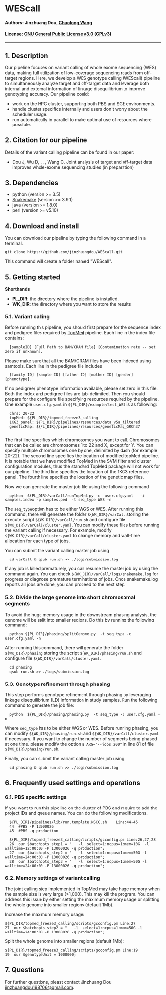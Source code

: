# WEScall

#### Authors: Jinzhuang Dou, [Chaolong Wang](http://chaolongwang.github.io)

#### License: [GNU General Public License v3.0 (GPLv3)](https://www.gnu.org/licenses/gpl-3.0.en.html)
---

## 1. Description

Our pipeline focuses on variant calling of whole exome sequencing (WES) data, making full utilization of low-coverage sequencing reads from off-target regions. Here, we develop a WES genotype calling (WEScall) pipeline to simultaneously analyze target and off-target data and leverage both internal and external information of linkage disequilibrium to improve genotyping accuracy. 
Our pipeline could: 
* work on the HPC cluster, supporting both PBS and SGE environments.
* handle cluster specifics internally and users don't worry about the scheduler usage.
* run automatically in parallel to make optimal use of resources where possible. 

## 2. Citation for our pipeline 

Details of the variant calling pipeline can be found in our paper:  
* Dou J, Wu D, ... , Wang C. Joint analysis of target and off-target data improves whole-exome sequencing studies (in preparation)

## 3. Dependencies
* python (version >= 3.5)
* [Snakemake](https://snakemake.readthedocs.io/en/stable/) (version >= 3.9.1)
* java (version >= 1.8.0)
* perl (version >= v5.10)

## 4. Download and install

You can download our pipeline by typing the following command in a terminal.

`git clone https://github.com/jinzhuangdou/WEScall.git` 

This command will create a folder named "WEScall". 

## 5. Getting started 

**Shorthands**
* **PL_DIR**: the directory where the pipeline is installed. 
* **WK_DIR**: the directory where you want to store the results

### 5.1. Variant calling 
Before running this pipeline, you should first prepare for the sequence index and pedigree files required by [TopMed](https://github.com/statgen/topmed_freeze3_calling) pipeline.
Each line in the index file contains:

```
  [sampleID] [Full Path to BAM/CRAM file] [Contamination rate -- set zero if unknown].
``` 

Please make sure that all the BAM/CRAM files have been indexed using samtools. Each line in the pedigree file includes 

```
  [family ID] [sample ID] [father ID] [mother ID] [gender] [phenotype].
``` 
If no pedigree/ phenotype information available, please set zero in this file. Both the index and pedigree files are tab-delimited. Then you should prepare for the configure file specifying resources required by the pipeline. One example `user.cfg.yaml` in `${PL_DIR}/example/test_WES` is as following: 

```
  chrs: 20-22   
  topMed: ${PL_DIR}/topmed_freeze3_calling
  1KG3_panel: ${PL_DIR}/pipelines/resources/data_v5a_filtered
  geneticMap: ${PL_DIR}/pipelines/resources/geneticMap_GRCh37
  
``` 
The first line specifies which chromosomes you want to call. Chromosomes that can be called are chromosomes 1 to 22 and X, except for Y. You can specify multiple chromosomes one by one, delimited by dash (for example 20-22). 
The second line specifies the location of modified topMed pipeline. It is notable that we have modified TopMed in the SVM filter and cluster configuration modules, thus the standard TopMed package will not work for our pipeline. 
The third line specifies the location of the 1KG3 reference panel. 
The fourth line specifies the location of the genetic map files. 

Now we can generate the master job file using the following command

```
  python  ${PL_DIR}/varCall/runTopMed.py -c  user.cfg.yaml   -i samples.index -p samples.ped  -t seq_type WES -n 
``` 
The `seq_type`option has to be either WGS or WES. After running this command, there will generate the folder `${WK_DIR}/varCall` storing the execute script `${WK_DIR}/varCall/run.sh` and configure file `${WK_DIR}/varCall/cluster.yaml`. You can modify these files before running the variant calling if necessary. For example, modify `${WK_DIR}/varCall/cluster.yaml` to change memory and wall-time allocation for each type of jobs. 

You can submit the variant calling master job using

```
  cd varCall & qsub run.sh >> ./logs/submission.log  
``` 

If any job is killed prematurely, you can resume the master job by using the command again. You can check `${WK_DIR}/varCall/logs/snakemake.log` for progress or diagnose premature terminations of jobs. Once snakemake.log reports all jobs are done, you can proceed to the next step.

### 5.2. Divide the large genome into short chromosomal segments 

To avoid the huge memory usage in the downstream phasing analysis, the genome will be split into smaller regions. Do this by 
running the following command:

```
  python ${PL_DIR}/phasing/splitGenome.py  -t seq_type -c user.cfg.yaml -n  
``` 
After running this command, there will generate the folder `${WK_DIR}/phasing` storing the script `${WK_DIR}/phasing/run.sh` and configure file `${WK_DIR}/varCall/cluster.yaml`. 

```
  cd phasing
  qsub run.sh >> ./logs/submission.log
```

### 5.3. Genotype refinement through phasing

This step performs genotype refinement through phasing by leveraging linkage disequilibrium (LD) information in study samples. Run the following command to generate the job file: 

```
  python  ${PL_DIR}/phasing/phasing.py  -t seq_type -c user.cfg.yaml -n
```

Where `seq_type` has to be either WGS or WES. Before running phasing, you can modify `${WK_DIR}/phasing/run.sh` and `${WK_DIR}/varCall/cluster.yaml` if necessary. If you want to change the number of segments being phased at one time, please modify the option `N_ARG="--jobs 200"` in line 81 of file `${WK_DIR}/phasing/run.sh`. 

Finally, you can submit the variant calling master job using

```
  cd phasing & qsub run.sh >> ./logs/submission.log
```
## 6. Frequently used settings and operations

### 6.1. PBS specific settings
If you want to run this pipeline on the cluster of PBS and require to add the project IDs and queue names. You can do the following modifications.
```
  ${PL_DIR}/pipelines/lib/run.template.NSCC.sh    Line:44-45
  44  #PBS -P 13000026
  45  #PBS -q production

  ${PL_DIR}/topmed_freeze3_calling/scripts/gcconfig.pm Line:26,27,28
  26  our $batchopts_step1 = "   -l  select=1:ncpus=1:mem=10G  -l walltime=12:00:00 -P 13000026 -q production";
  27  our $batchopts_step2 = "   -l  select=1:ncpus=1:mem=50G -l walltime=24:00:00 -P 13000026 -q production";
  28  our $batchopts_step3 = "   -l  select=1:ncpus=1:mem=50G -l walltime=24:00:00 -P 13000026 -q production";
```
### 6.2. Memory settings of variant calling
The joint calling step implemented in TopMed may take huge memory when the sample size is very large (>1,000). This may kill the program. You can address this issue by either setting the maximum memory usage or splitting the whole genome into smaller regions (default 1Mb).

Increase the maximum memory usage:

```
${PL_DIR/topmed_freeze3_calling/scripts/gcconfig.pm Line:27
27  our $batchopts_step2 = "   -l  select=1:ncpus=1:mem=50G -l walltime=24:00:00 -P 13000026 -q production";
```

Split the whole genome into smaller regions (default 1Mb): 

```
${PL_DIR}/topmed_freeze3_calling/scripts/gcconfig.pm Line:19
19  our $genotypeUnit = 1000000;
```
## 7. Questions
For further questions, pleast contact Jinzhuang Dou <jinzhuangdou198706@gmail.com>.
